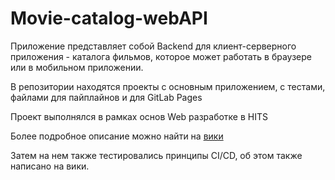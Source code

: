 # Movie-catalog-webAPI
Приложение представляет собой Backend для клиент-серверного приложения - каталога фильмов, которое может работать в браузере или в мобильном приложении.

В репозитории находятся проекты с основным приложением, с тестами, файлами для пайплайнов и для GitLab Pages

Проект выполнялся в рамках основ Web разработке в HITS

Более подробное описание можно найти на [вики](https://github.com/Ssslakter/Movie-catalog-webAPI/wiki)

Затем на нем также тестировались принципы CI/CD, об этом также написано на вики.

